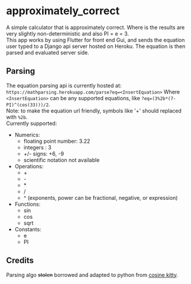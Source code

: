 # approximately_correct
A simple calculator that is approximately correct. Where is the results are very slightly non-deterministic and also PI = e = 3.  
This app works by using Flutter for front end Gui, and sends the equation user typed to a Django api server hosted on Heroku. The
equation is then parsed and evaluated server side.

## Parsing
The equation parsing api is currently hosted at: `https://mathparsing.herokuapp.com/parse?eq=<InsertEquation>` Where `<InsertEquation>` can be any supported equations, like `?eq=(3%2b*(7-PI)^(cos(33)))/2`.  
Note: to make the equation url friendly, symbols like '+' should replaced with `%2b`.
<br>
Currently supported:  
* Numerics:
    - floating point number: 3.22
    - integers : 3
    - +/- signs: +6, -9
    - scientific notation not available
* Operations:
    - \+
    - \-
    - \* 
    - /
    - ^ (exponents, power can be fractional, negative, or expression) 
* Functions:
    - sin
    - cos
    - sqrt
* Constants:
    - e
    - PI

## Credits
Parsing algo ~~stolen~~ borrowed and adapted to python from [cosine kitty](https://levelup.gitconnected.com/create-your-own-expression-parser-d1f622077796).
